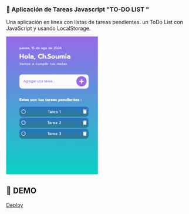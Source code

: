 ### 📝 Aplicación de Tareas Javascript "TO-DO LIST "

Una aplicación en línea con listas de tareas pendientes.
un ToDo List con JavaScript y usando LocalStorage.

[<img src="./todolist-app.png" width="250"/>](./todolist-app.png)

## 🚀 DEMO

[Deploy](https://app-to-do-list-localstorage.netlify.app/)
